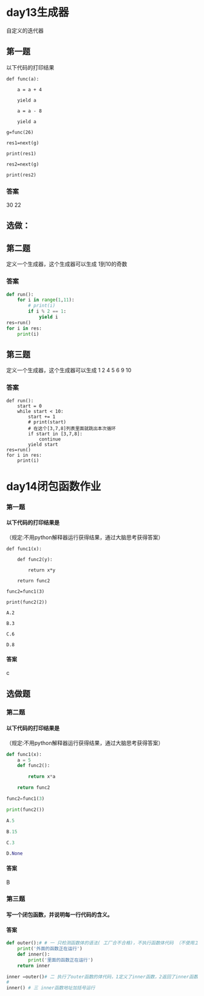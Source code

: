 # day13生成器

自定义的迭代器

## 第一题

以下代码的打印结果

```
def func(a):

    a = a + 4

    yield a

    a = a - 8

    yield a

g=func(26)

res1=next(g)

print(res1)

res2=next(g)

print(res2)

```

### 答案

30
22

## 选做：

## 第二题

定义一个生成器，这个生成器可以生成 1到10的奇数

### 答案

```python
def run():
    for i in range(1,11):
        # print(i)
        if i % 2 == 1:
            yield i
res=run()
for i in res:
    print(i)
```

## 第三题

定义一个生成器，这个生成器可以生成 1 2  4 5 6  9 10

### 答案

```
def run():
    start = 0
    while start < 10:
        start += 1
        # print(start)
        # 在这个[3,7,8]列表里面就跳出本次循环
        if start in [3,7,8]:
            continue
        yield start
res=run()
for i in res:
    print(i)
```

# day14闭包函数作业

### 第一题

#### 以下代码的打印结果是  

（规定:不用python解释器运行获得结果，通过大脑思考获得答案）

```
def func1(x):

    def func2(y):

        return x*y

    return func2

func2=func1(3)

print(func2(2))

A.2

B.3

C.6

D.8
```

#### 答案

c



## 选做题

### 第二题

#### 以下代码的打印结果是

（规定:不用python解释器运行获得结果，通过大脑思考获得答案）

```python
def func1(x):
    a = 5
    def func2():

        return x*a

    return func2

func2=func1(3)

print(func2())

A.5

B.15

C.3

D.None
```

#### 答案

B

### 第三题

#### 写一个闭包函数，并说明每一行代码的含义。

#### 答案

```python
def outer():# # 一 只检测函数体的语法( 工厂合不合格)，不执行函数体代码 （不使用工厂）
    print('外面的函数正在运行')
    def inner():
        print('里面的函数正在运行')
    return inner

inner =outer()# 二 执行了outer函数的体代码，1定义了inner函数，2返回了inner函数地址，3.把这个返回的inner函数地址赋值给inner变量
#
inner() # 三 inner函数地址加括号运行
```

